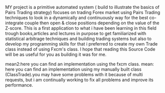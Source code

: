 MY project is a primitive automated system ( build to illustrate the basics of Pairs Trading  strategy) focuses on trading Forex market using Pairs Trading techniques to look in a dynamically and continuously way for the best co-integrate couple then open & close positions depending on the value of the Z-score.
This is a first application to what i have been learning in this field trough books,articles and lectures in purpose to get familiarized with statistical arbitrage techniques and building trading systems but also to develop my programming skills for that i preferred to create my own Trade class instead of using Fxcm's class.
I hope that reading this Source Code will be as useful for you as building it was for me.


mean2:here you can find an implementation using the fxcm class.
mean: here you can find an implementation using my manually built class (ClassTrade).you may have some problems with it because of multi requests, but i am continually working to fix all problems and improve its performance.
